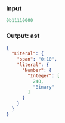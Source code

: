 ### Input
```js parse:expr
0b11110000
```

### Output: ast
```json
{
  "Literal": {
    "span": "0:10",
    "literal": {
      "Number": {
        "Integer": [
          240,
          "Binary"
        ]
      }
    }
  }
}
```
